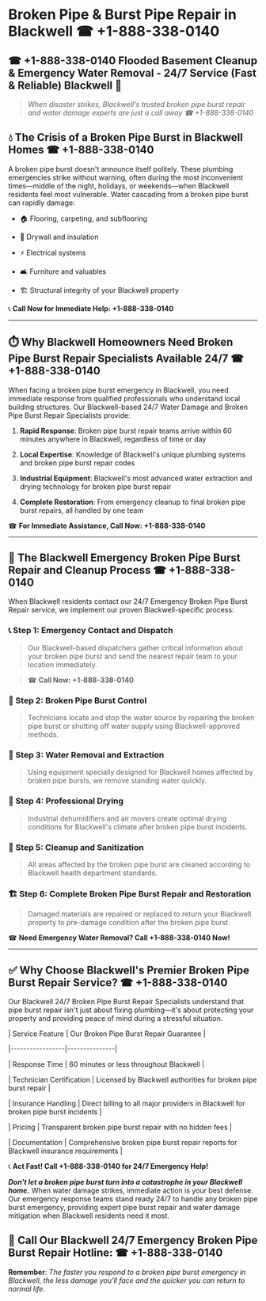 # Broken Pipe & Burst Pipe Repair in Blackwell ☎ +1-888-338-0140  
## ☎ +1-888-338-0140 Flooded Basement Cleanup & Emergency Water Removal - 24/7 Service (Fast & Reliable) Blackwell 🚨  

> *When disaster strikes, Blackwell's trusted broken pipe burst repair and water damage experts are just a call away ☎ +1-888-338-0140*  

## 💧 The Crisis of a Broken Pipe Burst in Blackwell Homes ☎ +1-888-338-0140  

A broken pipe burst doesn't announce itself politely. These plumbing emergencies strike without warning, often during the most inconvenient times—middle of the night, holidays, or weekends—when Blackwell residents feel most vulnerable. Water cascading from a broken pipe burst can rapidly damage:  

* 🏠 Flooring, carpeting, and subflooring  
* 🧱 Drywall and insulation  
* ⚡ Electrical systems  
* 🛋️ Furniture and valuables  
* 🏗️ Structural integrity of your Blackwell property  

📞 **Call Now for Immediate Help: +1-888-338-0140**  

---  

## ⏱️ Why Blackwell Homeowners Need Broken Pipe Burst Repair Specialists Available 24/7 ☎ +1-888-338-0140  

When facing a broken pipe burst emergency in Blackwell, you need immediate response from qualified professionals who understand local building structures. Our Blackwell-based 24/7 Water Damage and Broken Pipe Burst Repair Specialists provide:  

1. **Rapid Response**: Broken pipe burst repair teams arrive within 60 minutes anywhere in Blackwell, regardless of time or day  
2. **Local Expertise**: Knowledge of Blackwell's unique plumbing systems and broken pipe burst repair codes  
3. **Industrial Equipment**: Blackwell's most advanced water extraction and drying technology for broken pipe burst repair  
4. **Complete Restoration**: From emergency cleanup to final broken pipe burst repairs, all handled by one team  

☎ **For Immediate Assistance, Call Now: +1-888-338-0140**  

---  

## 🔧 The Blackwell Emergency Broken Pipe Burst Repair and Cleanup Process ☎ +1-888-338-0140  

When Blackwell residents contact our 24/7 Emergency Broken Pipe Burst Repair service, we implement our proven Blackwell-specific process:  

### 📞 Step 1: Emergency Contact and Dispatch  
> Our Blackwell-based dispatchers gather critical information about your broken pipe burst and send the nearest repair team to your location immediately.  
> ☎ **Call Now: +1-888-338-0140**  

### 🚿 Step 2: Broken Pipe Burst Control  
> Technicians locate and stop the water source by repairing the broken pipe burst or shutting off water supply using Blackwell-approved methods.  

### 🌊 Step 3: Water Removal and Extraction  
> Using equipment specially designed for Blackwell homes affected by broken pipe bursts, we remove standing water quickly.  

### 💨 Step 4: Professional Drying  
> Industrial dehumidifiers and air movers create optimal drying conditions for Blackwell's climate after broken pipe burst incidents.  

### 🧼 Step 5: Cleanup and Sanitization  
> All areas affected by the broken pipe burst are cleaned according to Blackwell health department standards.  

### 🏗️ Step 6: Complete Broken Pipe Burst Repair and Restoration  
> Damaged materials are repaired or replaced to return your Blackwell property to pre-damage condition after the broken pipe burst.  

☎ **Need Emergency Water Removal? Call +1-888-338-0140 Now!**  

---  

## ✅ Why Choose Blackwell's Premier Broken Pipe Burst Repair Service? ☎ +1-888-338-0140  

Our Blackwell 24/7 Broken Pipe Burst Repair Specialists understand that pipe burst repair isn't just about fixing plumbing—it's about protecting your property and providing peace of mind during a stressful situation.  

| Service Feature | Our Broken Pipe Burst Repair Guarantee |  
|-----------------|---------------|  
| Response Time | 60 minutes or less throughout Blackwell |  
| Technician Certification | Licensed by Blackwell authorities for broken pipe burst repair |  
| Insurance Handling | Direct billing to all major providers in Blackwell for broken pipe burst incidents |  
| Pricing | Transparent broken pipe burst repair with no hidden fees |  
| Documentation | Comprehensive broken pipe burst repair reports for Blackwell insurance requirements |  

📞 **Act Fast! Call +1-888-338-0140 for 24/7 Emergency Help!**  

***Don't let a broken pipe burst turn into a catastrophe in your Blackwell home.*** When water damage strikes, immediate action is your best defense. Our emergency response teams stand ready 24/7 to handle any broken pipe burst emergency, providing expert pipe burst repair and water damage mitigation when Blackwell residents need it most.  

## 📱 Call Our Blackwell 24/7 Emergency Broken Pipe Burst Repair Hotline: ☎ +1-888-338-0140  

**Remember**: *The faster you respond to a broken pipe burst emergency in Blackwell, the less damage you'll face and the quicker you can return to normal life.*